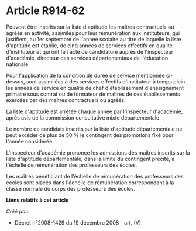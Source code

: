 # Article R914-62

Peuvent être inscrits sur la liste d'aptitude les maîtres contractuels ou agréés  en activité, assimilés pour leur
rémunération aux instituteurs, qui justifient,  au 1er septembre de l'année scolaire au titre de laquelle la liste d'aptitude
est établie, de cinq années de services effectifs en qualité d'instituteur et  qui ont fait acte de candidature auprès de
l'inspecteur d'académie, directeur  des services départementaux de l'éducation nationale.

Pour  l'application de la condition de durée de service mentionnée ci-dessus, sont  assimilées à des services effectifs
d'instituteur à temps plein les années de  service en qualité de chef d'établissement d'enseignement primaire sous contrat
ou de formateur de maîtres de ces établissements exercées par des maîtres  contractuels ou agréés.

La liste d'aptitude est arrêtée chaque  année par l'inspecteur d'académie, après avis de la commission consultative  mixte
départementale.

Le nombre de candidats inscrits sur la  liste d'aptitude départementale ne peut excéder de plus de 50 % le contingent  des
promotions fixé pour l'année considérée.

L'inspecteur  d'académie prononce les admissions des maîtres inscrits sur la liste d'aptitude  départementale, dans la limite
du contingent précité, à l'échelle de  rémunération des professeurs des écoles.

Les maîtres  bénéficiant de l'échelle de rémunération des professeurs des écoles sont placés  dans l'échelle de rémunération
correspondant à la classe normale du corps des  professeurs des écoles.

**Liens relatifs à cet article**

_Créé par_:

  - Décret n°2008-1429 du 19 décembre 2008 - art. (V)
